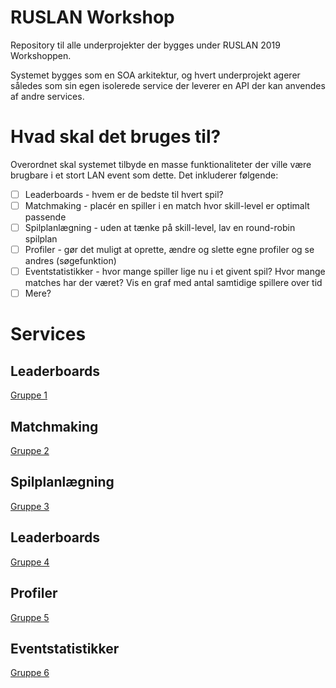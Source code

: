 # RUSLAN Workshop
Repository til alle underprojekter der bygges under RUSLAN 2019 Workshoppen. 

Systemet bygges som en SOA arkitektur, og hvert underprojekt agerer således som sin egen isolerede service der leverer en API der kan anvendes af andre services. 

# Hvad skal det bruges til?
Overordnet skal systemet tilbyde en masse funktionaliteter der ville være brugbare i et stort LAN event som dette. 
Det inkluderer følgende: 
- [ ] Leaderboards - hvem er de bedste til hvert spil?
- [ ] Matchmaking - placér en spiller i en match hvor skill-level er optimalt passende
- [ ] Spilplanlægning - uden at tænke på skill-level, lav en round-robin spilplan
- [ ] Profiler - gør det muligt at oprette, ændre og slette egne profiler og se andres (søgefunktion)
- [ ] Eventstatistikker - hvor mange spiller lige nu i et givent spil? Hvor mange matches har der været? Vis en graf med antal samtidige spillere over tid
- [ ] Mere?

# Services
## Leaderboards
[Gruppe 1](https://github.com/aau-datsw/ruslan-workshop)

## Matchmaking
[Gruppe 2](https://github.com/aau-datsw/ruslan-workshop)

## Spilplanlægning
[Gruppe 3](https://github.com/aau-datsw/ruslan-workshop)

## Leaderboards
[Gruppe 4](https://github.com/aau-datsw/ruslan-workshop)

## Profiler
[Gruppe 5](https://github.com/aau-datsw/ruslan-workshop)

## Eventstatistikker
[Gruppe 6](https://github.com/aau-datsw/ruslan-workshop)
